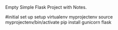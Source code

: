 Empty Simple Flask Project with Notes.

#initial set up setup
virtualenv myprojectenv
source myprojectenv/bin/activate
pip install gunicorn flask


